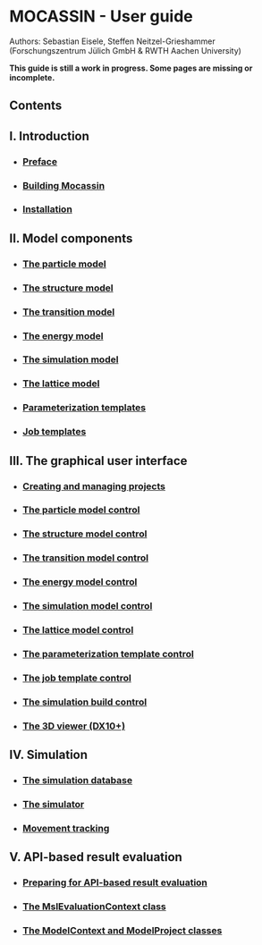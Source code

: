# MOCASSIN - User guide
Authors: Sebastian Eisele, Steffen Neitzel-Grieshammer
(Forschungszentrum Jülich GmbH & RWTH Aachen University)

**This guide is still a work in progress. Some pages are missing or incomplete.**

## Contents

## I. Introduction

- ### [Preface](./preface.md)
- ### [Building Mocassin](./building-mocassin.md)
- ### [Installation](./installation.md)

## II. Model components

- ### [The particle model](./particle-model.md)
- ### [The structure model](./structure-model.md)
- ### [The transition model](./transition-model.md)
- ### [The energy model](./energy-model.md)
- ### [The simulation model](./simulation-model.md)
- ### [The lattice model](./lattice-model.md)
- ### [Parameterization templates](./parameterization-templates.md)
- ### [Job templates](./job-templates.md)

## III. The graphical user interface

- ### [Creating and managing projects](./ui-managing-projects.md)
- ### [The particle model control](./ui-particle-control.md)
- ### [The structure model control](./ui-structure-control.md)
- ### [The transition model control](./ui-transition-control.md)
- ### [The energy model control](./ui-energy-control.md)
- ### [The simulation model control](./ui-simulation-control.md)
- ### [The lattice model control](./ui-lattice-control.md)
- ### [The parameterization template control](./ui-parameterization-control.md)
- ### [The job template control](./ui-job-template-control.md)
- ### [The simulation build control](./ui-simulation-build-control.md)
- ### [The 3D viewer (DX10+)](./ui-3d10-viewer.md)

## IV. Simulation

- ### [The simulation database](./the-simulation-database.md)
- ### [The simulator](./the-simulator.md)
- ### [Movement tracking](./movement-tracking.md)

## V. API-based result evaluation

- ### [Preparing for API-based result evaluation](./api-preparing-for-analysis.md)
- ### [The MslEvaluationContext class](./api-msl-evaluation-context.md)
- ### [The ModelContext and ModelProject classes](./api-model-project-and-context.md)